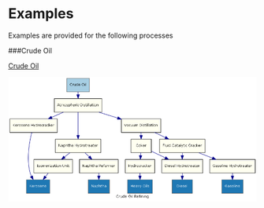 Examples
===========

Examples are provided for the following processes

###Crude Oil

[Crude Oil](./CrudeOil)

![Process Flow Output](./CrudeOil/process-top-flow.png)

